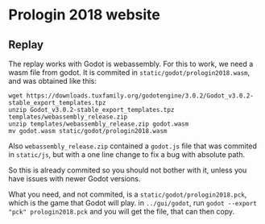 Prologin 2018 website
=====================

## Replay

The replay works with Godot is webassembly. For this to work, we need a wasm
file from godot. It is commited in `static/godot/prologin2018.wasm`, and was
obtained like this:

    wget https://downloads.tuxfamily.org/godotengine/3.0.2/Godot_v3.0.2-stable_export_templates.tpz
    unzip Godot_v3.0.2-stable_export_templates.tpz templates/webassembly_release.zip
    unzip templates/webassembly_release.zip godot.wasm
    mv godot.wasm static/godot/prologin2018.wasm

Also `webassembly_release.zip` contained a `godot.js` file that was commited
in `static/js`, but with a one line change to fix a bug with absolute path.

So this is already commited so you should not bother with it, unless you have
issues with newer Godot versions.

What you need, and not commited, is a `static/godot/prologin2018.pck`, which
is the game that Godot will play. in `../gui/godot`, run
`godot --export "pck" prologin2018.pck` and you will get the file, that can
then copy.
